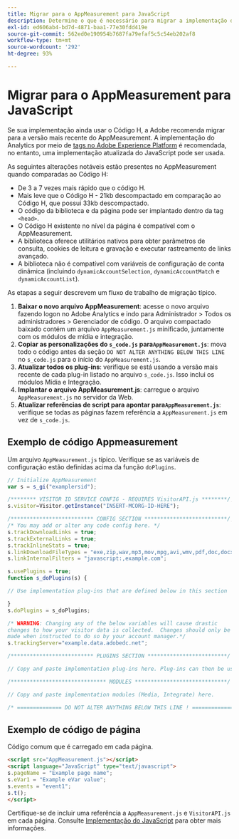 ```yaml
---
title: Migrar para o AppMeasurement para JavaScript
description: Determine o que é necessário para migrar a implementação do Código H.
exl-id: ed606ab4-bd7d-4871-baa1-77e30fdd419e
source-git-commit: 562ed0e190954b7687fa79efaf5c5c54eb202af8
workflow-type: tm+mt
source-wordcount: '292'
ht-degree: 93%

---
```


# Migrar para o AppMeasurement para JavaScript

Se sua implementação ainda usar o Código H, a Adobe recomenda migrar para a versão mais recente do AppMeasurement. A implementação do Analytics por meio de [tags no Adobe Experience Platform](../launch/overview.md) é recomendada, no entanto, uma implementação atualizada do JavaScript pode ser usada.

As seguintes alterações notáveis estão presentes no AppMeasurement quando comparadas ao Código H:

* De 3 a 7 vezes mais rápido que o código H.
* Mais leve que o Código H - 21kb descompactado em comparação ao Código H, que possui 33kb descompactado.
* O código da biblioteca e da página pode ser implantado dentro da tag `<head>`.
* O Código H existente no nível da página é compatível com o AppMeasurement.
* A biblioteca oferece utilitários nativos para obter parâmetros de consulta, cookies de leitura e gravação e executar rastreamento de links avançado.
* A biblioteca não é compatível com variáveis de configuração de conta dinâmica (incluindo `dynamicAccountSelection`, `dynamicAccountMatch` e `dynamicAccountList`).

As etapas a seguir descrevem um fluxo de trabalho de migração típico.

1. **Baixar o novo arquivo AppMeasurement**: acesse o novo arquivo fazendo logon no Adobe Analytics e indo para Administrador > Todos os administradores > Gerenciador de código. O arquivo compactado baixado contém um arquivo `AppMeasurement.js` minificado, juntamente com os módulos de mídia e integração.
1. **Copiar as personalizações do `s_code.js` para`AppMeasurement.js`**: mova todo o código antes da seção `DO NOT ALTER ANYTHING BELOW THIS LINE` no `s_code.js` para o início do `AppMeasurement.js`.
1. **Atualizar todos os plug-ins**: verifique se está usando a versão mais recente de cada plug-in listado no arquivo `s_code.js`. Isso inclui os módulos Mídia e Integração.
1. **Implantar o arquivo AppMeasurement.js**: carregue o arquivo `AppMeasurement.js` no servidor da Web.
1. **Atualizar referências de script para apontar para`AppMeasurement.js`**: verifique se todas as páginas fazem referência a `AppMeasurement.js` em vez de `s_code.js`.

## Exemplo de código Appmeasurement

Um arquivo `AppMeasurement.js` típico. Verifique se as variáveis de configuração estão definidas acima da função `doPlugins`.

```js
// Initialize AppMeasurement
var s = s_gi("examplersid");

/******** VISITOR ID SERVICE CONFIG - REQUIRES VisitorAPI.js ********/;
s.visitor=Visitor.getInstance("INSERT-MCORG-ID-HERE");

/************************** CONFIG SECTION **************************/;
/* You may add or alter any code config here. */
s.trackDownloadLinks = true;
s.trackExternalLinks = true;
s.trackInlineStats = true;
s.linkDownloadFileTypes = "exe,zip,wav,mp3,mov,mpg,avi,wmv,pdf,doc,docx,xls,xlsx,ppt,pptx";
s.linkInternalFilters = "javascript:,example.com";

s.usePlugins = true;
function s_doPlugins(s) {

// Use implementation plug-ins that are defined below in this section

}
s.doPlugins = s_doPlugins;

/* WARNING: Changing any of the below variables will cause drastic
changes to how your visitor data is collected.  Changes should only be
made when instructed to do so by your account manager.*/
s.trackingServer="example.data.adobedc.net";

/************************** PLUGINS SECTION *************************/

// Copy and paste implementation plug-ins here. Plug-ins can then be used in the s_doPlugins(s) function above

/****************************** MODULES *****************************/

// Copy and paste implementation modules (Media, Integrate) here.

/* ============== DO NOT ALTER ANYTHING BELOW THIS LINE ! ===============  */
```

## Exemplo de código de página

Código comum que é carregado em cada página.

```html
<script src="AppMeasurement.js"></script>
<script language="JavaScript" type="text/javascript">
s.pageName = "Example page name";
s.eVar1 = "Example eVar value";
s.events = "event1";
s.t();
</script>
```

Certifique-se de incluir uma referência a `AppMeasurement.js` e `VisitorAPI.js` em cada página. Consulte [Implementação do JavaScript](/help/implement/js/overview.md) para obter mais informações.
